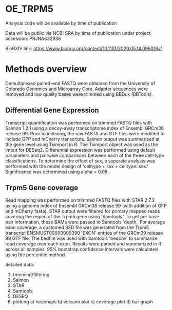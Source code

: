 # OE_TRPM5

Analysis code will be available by time of publication

Data will be public via NCBI SRA by time of publication under project accession: PRJNA632936

BioRXIV link: https://www.biorxiv.org/content/10.1101/2020.05.14.096016v1

# Methods overview  

Demultiplexed paired-end FASTQ were obtained from the University of Colorado Genomics and Microarray Core. Adapter sequences were removed and low quality bases were trimmed using BBDuk (BBTools).

## Differential Gene Expression

Transcript quantification was performed on trimmed FASTQ files with Salmon 1.2.1  using a decoy-away transcriptome index of Ensembl GRCm38 release 99. Prior to indexing, the raw FASTA and GTF files were modified to include GFP and mCherry transcripts.  Salmon output was summarized at the gene level using Tximport in R. The Tximport object was used as the imput for DESeq2. Differential expression was performed using default parameters and pairwise comparisons between each of the three cell-type classifications.  To determine the effect of sex, a separate analysis was performed with the model design of 'celltype + sex + celltype::sex.' Significance was determined using alpha = 0.05.  


## Trpm5 Gene coverage

Read mapping was performed on trimmed FASTQ files with STAR 2.7.3 using a genome index of Ensembl GRCm38 release 99 (with addition of GFP and mCherry fasta). STAR output were filtered for primary mapped reads covering the region of the Trpm5 gene using 'Samtools.' To get per base pair information, these BAMs were passed to Samtools 'depth.' For average exon coverage, a customed BED file was generated from the Trpm5 transcript ENSMUST00000009390 'EXON' entries of the GRCm39 release 99 GTF file. The bedfile was used with Samtools 'bedcov' to summarize read coverage over each exon.  Results were parsed and summarized in R across all samples.  95% bootstrap confidence intervals were calculated using the percentile method.

detailed data:
1) trimming/filtering
2) Salmon 
3) STAR
4) Samtools
5) DESEQ
6) plotting
  a) heatmaps
  b) volcano plot
  c) coverage plot
  d) bar graph

